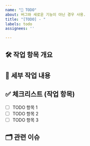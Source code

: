 ```yaml
---
name: "📌 TODO"
about: 버그와 새로운 기능이 아닌 경우 사용.
title: "[TODO] - "
labels: todo
assignees: ''

---
```


## 🛠️ 작업 항목 개요

<!--- 임시 수정, 리팩토링 필요, 재검토가 필요한 작업 등 작업 내용을 간단히 요약해 주세요. -->

## 📌 세부 작업 내용

<!--- 왜 이 작업이 필요한지, 관련된 맥락이나 참고할 이슈가 있다면 함께 작성해 주세요. -->

## ✅ 체크리스트 (작업 항목)
- [ ] TODO 항목 1
- [ ] TODO 항목 2
- [ ] TODO 항목 3

## 🗂 관련 이슈
<!--- 예: #123 또는 관련된 버그/기능 이슈 번호를 연결해 주세요. -->
